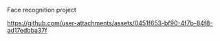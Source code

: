 Face recognition project


https://github.com/user-attachments/assets/0451f653-bf90-4f7b-84f8-ad17edbba37f

